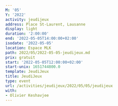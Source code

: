 ```yaml
---
M: '05'
Y: '2022'
activity: jeudijeux
address: Place St-Laurent, Lausanne
display: light
duration: '2:00:00'
end: '2022-05-05T14:00:00+02:00'
isodate: '2022-05-05'
location: Espace MLK
path: 2022/05/2022-05-05-jeudijeux.md
prix: gratuit
start: '2022-05-05T12:00:00+02:00'
start-unix: 1651744800.0
template: JeudiJeux
title: JeudiJeux
type: event
url: /activities/jeudijeux/2022/05/05/jeudijeux
with:
- Olivier Keshavjee
---
```

